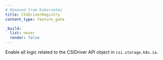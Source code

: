 ```yaml
---
# Removed from Kubernetes
title: CSIDriverRegistry
content_type: feature_gate

_build:
  list: never
  render: false
---
```

Enable all logic related to the CSIDriver API object in
`csi.storage.k8s.io`.
